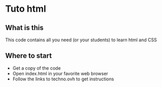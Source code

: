 # Tuto html
## What is this
This code contains all you need (or your students) to learn html and CSS

## Where to start 
- Get a copy of the code
- Open index.html in your favorite web browser
- Follow the links to techno.ovh to get instructions


